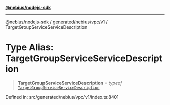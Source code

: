 [**@nebius/nodejs-sdk**](../../../../../README.md)

---

[@nebius/nodejs-sdk](../../../../../README.md) / [generated/nebius/vpc/v1](../README.md) / TargetGroupServiceServiceDescription

# Type Alias: TargetGroupServiceServiceDescription

> **TargetGroupServiceServiceDescription** = _typeof_ [`TargetGroupServiceServiceDescription`](../variables/TargetGroupServiceServiceDescription.md)

Defined in: src/generated/nebius/vpc/v1/index.ts:8401

